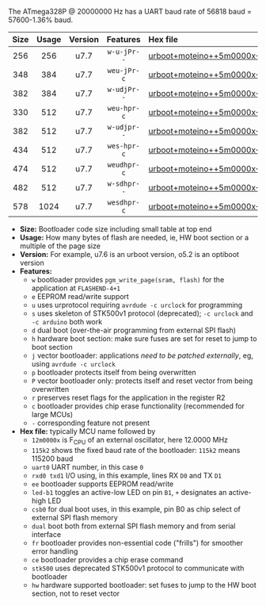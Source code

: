 The ATmega328P @ 20000000 Hz has a UART baud rate of 56818 baud = 57600-1.36% baud.

|Size|Usage|Version|Features|Hex file|
|:-:|:-:|:-:|:-:|:--|
|256|256|u7.7|`w-u-jPr--`|[urboot+moteino++5m0000x+++14k4_uart0_rxd0_txd1_led+b1_fr.hex](https://raw.githubusercontent.com/stefanrueger/urboot.hex/main/boards/moteino/external_oscillator/fcpu++5m0000_Hz/br+++14k4_bps/urboot+moteino++5m0000x+++14k4_uart0_rxd0_txd1_led+b1_fr.hex)|
|348|384|u7.7|`weu-jPr-c`|[urboot+moteino++5m0000x+++14k4_uart0_rxd0_txd1_ee_led+b1_fr_ce.hex](https://raw.githubusercontent.com/stefanrueger/urboot.hex/main/boards/moteino/external_oscillator/fcpu++5m0000_Hz/br+++14k4_bps/urboot+moteino++5m0000x+++14k4_uart0_rxd0_txd1_ee_led+b1_fr_ce.hex)|
|382|384|u7.7|`w-udjPr--`|[urboot+moteino++5m0000x+++14k4_uart0_rxd0_txd1_led+b1_csb0_dual.hex](https://raw.githubusercontent.com/stefanrueger/urboot.hex/main/boards/moteino/external_oscillator/fcpu++5m0000_Hz/br+++14k4_bps/urboot+moteino++5m0000x+++14k4_uart0_rxd0_txd1_led+b1_csb0_dual.hex)|
|330|512|u7.7|`weu-hpr-c`|[urboot+moteino++5m0000x+++14k4_uart0_rxd0_txd1_ee_led+b1_fr_ce_hw.hex](https://raw.githubusercontent.com/stefanrueger/urboot.hex/main/boards/moteino/external_oscillator/fcpu++5m0000_Hz/br+++14k4_bps/urboot+moteino++5m0000x+++14k4_uart0_rxd0_txd1_ee_led+b1_fr_ce_hw.hex)|
|382|512|u7.7|`w-udjpr--`|[urboot+moteino++5m0000x+++14k4_uart0_rxd0_txd1_led+b1_csb0_dual_fr.hex](https://raw.githubusercontent.com/stefanrueger/urboot.hex/main/boards/moteino/external_oscillator/fcpu++5m0000_Hz/br+++14k4_bps/urboot+moteino++5m0000x+++14k4_uart0_rxd0_txd1_led+b1_csb0_dual_fr.hex)|
|434|512|u7.7|`wes-hpr-c`|[urboot+moteino++5m0000x+++14k4_uart0_rxd0_txd1_ee_led+b1_fr_ce_stk500_hw.hex](https://raw.githubusercontent.com/stefanrueger/urboot.hex/main/boards/moteino/external_oscillator/fcpu++5m0000_Hz/br+++14k4_bps/urboot+moteino++5m0000x+++14k4_uart0_rxd0_txd1_ee_led+b1_fr_ce_stk500_hw.hex)|
|474|512|u7.7|`weudhpr-c`|[urboot+moteino++5m0000x+++14k4_uart0_rxd0_txd1_ee_led+b1_csb0_dual_fr_ce_hw.hex](https://raw.githubusercontent.com/stefanrueger/urboot.hex/main/boards/moteino/external_oscillator/fcpu++5m0000_Hz/br+++14k4_bps/urboot+moteino++5m0000x+++14k4_uart0_rxd0_txd1_ee_led+b1_csb0_dual_fr_ce_hw.hex)|
|482|512|u7.7|`w-sdhpr--`|[urboot+moteino++5m0000x+++14k4_uart0_rxd0_txd1_led+b1_csb0_dual_fr_stk500_hw.hex](https://raw.githubusercontent.com/stefanrueger/urboot.hex/main/boards/moteino/external_oscillator/fcpu++5m0000_Hz/br+++14k4_bps/urboot+moteino++5m0000x+++14k4_uart0_rxd0_txd1_led+b1_csb0_dual_fr_stk500_hw.hex)|
|578|1024|u7.7|`wesdhpr-c`|[urboot+moteino++5m0000x+++14k4_uart0_rxd0_txd1_ee_led+b1_csb0_dual_fr_ce_stk500_hw.hex](https://raw.githubusercontent.com/stefanrueger/urboot.hex/main/boards/moteino/external_oscillator/fcpu++5m0000_Hz/br+++14k4_bps/urboot+moteino++5m0000x+++14k4_uart0_rxd0_txd1_ee_led+b1_csb0_dual_fr_ce_stk500_hw.hex)|

- **Size:** Bootloader code size including small table at top end
- **Usage:** How many bytes of flash are needed, ie, HW boot section or a multiple of the page size
- **Version:** For example, u7.6 is an urboot version, o5.2 is an optiboot version
- **Features:**
  + `w` bootloader provides `pgm_write_page(sram, flash)` for the application at `FLASHEND-4+1`
  + `e` EEPROM read/write support
  + `u` uses urprotocol requiring `avrdude -c urclock` for programming
  + `s` uses skeleton of STK500v1 protocol (deprecated); `-c urclock` and `-c arduino` both work
  + `d` dual boot (over-the-air programming from external SPI flash)
  + `h` hardware boot section: make sure fuses are set for reset to jump to boot section
  + `j` vector bootloader: applications *need to be patched externally*, eg, using `avrdude -c urclock`
  + `p` bootloader protects itself from being overwritten
  + `P` vector bootloader only: protects itself and reset vector from being overwritten
  + `r` preserves reset flags for the application in the register R2
  + `c` bootloader provides chip erase functionality (recommended for large MCUs)
  + `-` corresponding feature not present
- **Hex file:** typically MCU name followed by
  + `12m0000x` is F<sub>CPU</sub> of an external oscillator, here 12.0000 MHz
  + `115k2` shows the fixed baud rate of the bootloader: `115k2` means 115200 baud
  + `uart0` UART number, in this case `0`
  + `rxd0 txd1` I/O using, in this example, lines RX `D0` and TX `D1`
  + `ee` bootloader supports EEPROM read/write
  + `led-b1` toggles an active-low LED on pin `B1`, `+` designates an active-high LED
  + `csb0` for dual boot uses, in this example, pin B0 as chip select of external SPI flash memory
  + `dual` boot both from external SPI flash memory and from serial interface
  + `fr` bootloader provides non-essential code ("frills") for smoother error handling
  + `ce` bootloader provides a chip erase command
  + `stk500` uses deprecated STK500v1 protocol to communicate with bootloader
  + `hw` hardware supported bootloader: set fuses to jump to the HW boot section, not to reset vector
